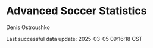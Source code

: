 # Advanced Soccer Statistics
Denis Ostroushko

<!-- gfm -->

Last successful data update: 2025-03-05 09:16:18 CST
